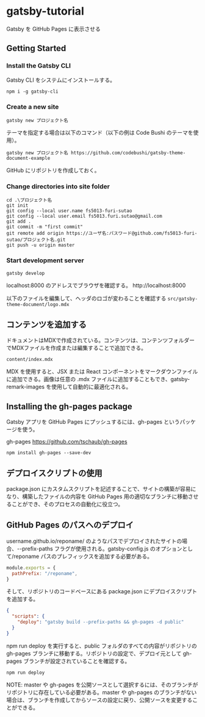 # gatsby-tutorial
Gatsby を GitHub Pages に表示させる

## Getting Started  

### Install the Gatsby CLI  
Gatsby CLI をシステムにインストールする。

```
npm i -g gatsby-cli
```

### Create a new site  
```
gatsby new プロジェクト名
```

テーマを指定する場合は以下のコマンド（以下の例は Code Bushi のテーマを使用）。
```
gatsby new プロジェクト名 https://github.com/codebushi/gatsby-theme-document-example
```


GitHub にリポジトリを作成しておく。

### Change directories into site folder
```
cd .\プロジェクト名
git init 
git config --local user.name fs5013-furi-sutao
git config --local user.email fs5013.furi.sutao@gmail.com
git add .
git commit -m "first commit"
git remote add origin https://ユーザ名:パスワード@github.com/fs5013-furi-sutao/プロジェクト名.git
git push -u origin master
```

### Start development server
```
gatsby develop
```

localhost:8000 のアドレスでブラウザを確認する。
http://localhost:8000

以下のファイルを編集して、ヘッダのロゴが変わることを確認する
`src/gatsby-theme-document/logo.mdx`

## コンテンツを追加する
ドキュメントはMDXで作成されている。コンテンツは、コンテンツフォルダーでMDXファイルを作成または編集することで追加できる。

`content/index.mdx`

MDX を使用すると、JSX または React コンポーネントをマークダウンファイルに追加できる。画像は任意の .mdx ファイルに追加することもでき、gatsby-remark-images を使用して自動的に最適化される。

## Installing the gh-pages package

Gatsby アプリを GitHub Pages にプッシュするには、gh-pages というパッケージを使う。

gh-pages
https://github.com/tschaub/gh-pages

```
npm install gh-pages --save-dev
```

## デプロイスクリプトの使用
package.json にカスタムスクリプトを記述することで、サイトの構築が容易になり、構築したファイルの内容を GitHub Pages 用の適切なブランチに移動させることができ、そのプロセスの自動化に役立つ。

## GitHub Pages のパスへのデプロイ
username.github.io/reponame/ のようなパスでデプロイされたサイトの場合、--prefix-paths フラグが使用される。gatsby-config.js のオプションとして/reponame パスのプレフィックスを追加する必要がある。

```gatsby-config.js
module.exports = {
  pathPrefix: "/reponame",
}
```

そして、リポジトリのコードベースにある package.json にデプロイスクリプトを追加する。

```package.json
{
  "scripts": {
    "deploy": "gatsby build --prefix-paths && gh-pages -d public"
  }
}
```

npm run deploy を実行すると、public フォルダのすべての内容がリポジトリの gh-pages ブランチに移動する。リポジトリの設定で、デプロイ元として gh-pages ブランチが設定されていることを確認する。

```
npm run deploy
```

NOTE: master や gh-pages を公開ソースとして選択するには、そのブランチがリポジトリに存在している必要がある。master や gh-pages のブランチがない場合は、ブランチを作成してからソースの設定に戻り、公開ソースを変更することができる。